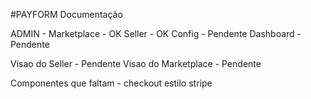 #PAYFORM Documentação

ADMIN - Marketplace - OK
        Seller - OK
        Config - Pendente
        Dashboard - Pendente

Visao do Seller - Pendente
Visao do Marketplace - Pendente


Componentes que faltam - checkout estilo stripe

